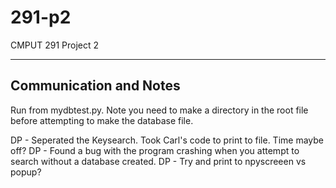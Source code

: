 291-p2
======

CMPUT 291 Project 2

------------------------
Communication and Notes
------------------------

Run from mydbtest.py. Note you need to make a directory in the root file before attempting to make the database file.

DP - Seperated the Keysearch. Took Carl's code to print to file. Time maybe off?
DP - Found a bug with the program crashing when you attempt to search without a database created.
DP - Try and print to npyscreeen vs popup?

